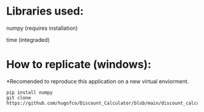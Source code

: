 # Libraries used: 
numpy (requires installation)

time (integraded)

# How to replicate (windows):
*Recomended to reproduce this application on a new virtual enviorment.

```shell
pip install numpy
git clone https://github.com/hugofco/Discount_Calculator/blob/main/discount_calculator_3.0.py
```
